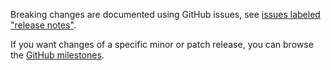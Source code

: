 Breaking changes are documented using GitHub issues, see [issues labeled "release notes"](https://github.com/hapijs/b64/issues?q=is%3Aissue+label%3A%22release+notes%22).

If you want changes of a specific minor or patch release, you can browse the [GitHub milestones](https://github.com/hapijs/b64/milestones?state=closed&direction=asc&sort=due_date).
